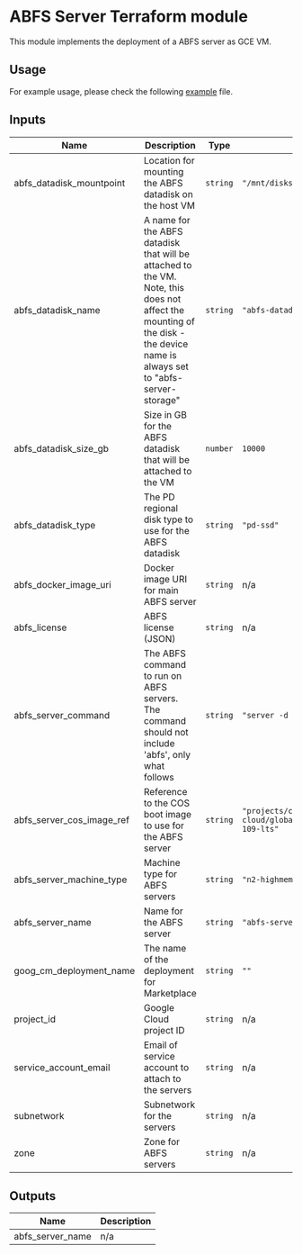 # ABFS Server Terraform module

This module implements the deployment of a ABFS server as GCE VM.

## Usage

For example usage, please check the following [example](../../examples/simple/main.tf) file.

<!-- BEGINNING OF PRE-COMMIT-TERRAFORM DOCS HOOK -->
## Inputs

| Name | Description | Type | Default | Required |
|------|-------------|------|---------|:--------:|
| abfs\_datadisk\_mountpoint | Location for mounting the ABFS datadisk on the host VM | `string` | `"/mnt/disks/abfs-data"` | no |
| abfs\_datadisk\_name | A name for the ABFS datadisk that will be attached to the VM. Note, this does not affect the mounting of the disk - the device name is always set to "abfs-server-storage" | `string` | `"abfs-datadisk"` | no |
| abfs\_datadisk\_size\_gb | Size in GB for the ABFS datadisk that will be attached to the VM | `number` | `10000` | no |
| abfs\_datadisk\_type | The PD regional disk type to use for the ABFS datadisk | `string` | `"pd-ssd"` | no |
| abfs\_docker\_image\_uri | Docker image URI for main ABFS server | `string` | n/a | yes |
| abfs\_license | ABFS license (JSON) | `string` | n/a | yes |
| abfs\_server\_command | The ABFS command to run on ABFS servers. The command should not include 'abfs', only what follows | `string` | `"server -d /abfs-storage"` | no |
| abfs\_server\_cos\_image\_ref | Reference to the COS boot image to use for the ABFS server | `string` | `"projects/cos-cloud/global/images/family/cos-109-lts"` | no |
| abfs\_server\_machine\_type | Machine type for ABFS servers | `string` | `"n2-highmem-128"` | no |
| abfs\_server\_name | Name for the ABFS server | `string` | `"abfs-server"` | no |
| goog\_cm\_deployment\_name | The name of the deployment for Marketplace | `string` | `""` | no |
| project\_id | Google Cloud project ID | `string` | n/a | yes |
| service\_account\_email | Email of service account to attach to the servers | `string` | n/a | yes |
| subnetwork | Subnetwork for the servers | `string` | n/a | yes |
| zone | Zone for ABFS servers | `string` | n/a | yes |

## Outputs

| Name | Description |
|------|-------------|
| abfs\_server\_name | n/a |

<!-- END OF PRE-COMMIT-TERRAFORM DOCS HOOK -->

